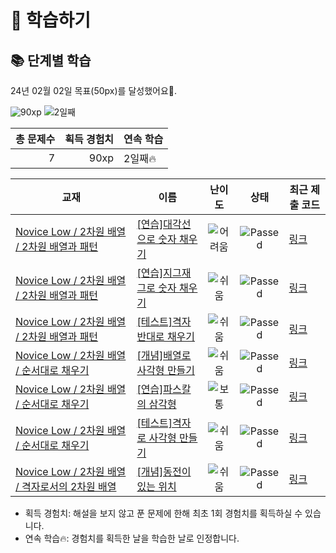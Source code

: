 # 📖 학습하기

## 📚 단계별 학습
24년 02월 02일 목표(50px)를 달성했어요🥳.

![90xp](https://img.shields.io/badge/EXP-90xp-%235cb85c.svg?for-the-badge)
![2일째](https://img.shields.io/badge/연속학습-2일째-%23E34F26.svg?for-the-badge)

|총 문제수|획득 경험치|연속 학습|
|---:|---:|---|
7|90xp|2일째🔥|

|교재|이름|난이도|상태|최근 제출 코드|
|---|---|:---:|:---:|---|
|[Novice Low / 2차원 배열 / 2차원 배열과 패턴](https://www.codetree.ai/missions?missionId=4)|[[연습]대각선으로 숫자 채우기](https://www.codetree.ai/missions/4/problems/diagonal-numbering)|![어려움][hard]|![Passed][passed]|[링크](https://github.com/s01k1m/codetree-TILs/blob/main/240202/%EB%8C%80%EA%B0%81%EC%84%A0%EC%9C%BC%EB%A1%9C%20%EC%88%AB%EC%9E%90%20%EC%B1%84%EC%9A%B0%EA%B8%B0/diagonal-numbering.py)|
|[Novice Low / 2차원 배열 / 2차원 배열과 패턴](https://www.codetree.ai/missions?missionId=4)|[[연습]지그재그로 숫자 채우기](https://www.codetree.ai/missions/4/problems/zigzag-numbering)|![쉬움][easy]|![Passed][passed]|[링크](https://github.com/s01k1m/codetree-TILs/blob/main/240202/%EC%A7%80%EA%B7%B8%EC%9E%AC%EA%B7%B8%EB%A1%9C%20%EC%88%AB%EC%9E%90%20%EC%B1%84%EC%9A%B0%EA%B8%B0/zigzag-numbering.py)|
|[Novice Low / 2차원 배열 / 2차원 배열과 패턴](https://www.codetree.ai/missions?missionId=4)|[[테스트]격자 반대로 채우기](https://www.codetree.ai/missions/4/problems/grid-anti-fill)|![쉬움][easy]|![Passed][passed]|[링크](https://github.com/s01k1m/codetree-TILs/blob/main/240202/%EA%B2%A9%EC%9E%90%20%EB%B0%98%EB%8C%80%EB%A1%9C%20%EC%B1%84%EC%9A%B0%EA%B8%B0/grid-anti-fill.py)|
|[Novice Low / 2차원 배열 / 순서대로 채우기](https://www.codetree.ai/missions?missionId=4)|[[개념]배열로 사각형 만들기](https://www.codetree.ai/missions/4/problems/print-array-in-rectangle)|![쉬움][easy]|![Passed][passed]|[링크](https://github.com/s01k1m/codetree-TILs/blob/main/240202/%EB%B0%B0%EC%97%B4%EB%A1%9C%20%EC%82%AC%EA%B0%81%ED%98%95%20%EB%A7%8C%EB%93%A4%EA%B8%B0/print-array-in-rectangle.py)|
|[Novice Low / 2차원 배열 / 순서대로 채우기](https://www.codetree.ai/missions?missionId=4)|[[연습]파스칼의 삼각형](https://www.codetree.ai/missions/4/problems/pascal's-triangle)|![보통][medium]|![Passed][passed]|[링크](https://github.com/s01k1m/codetree-TILs/blob/main/240202/%ED%8C%8C%EC%8A%A4%EC%B9%BC%EC%9D%98%20%EC%82%BC%EA%B0%81%ED%98%95/pascal's-triangle.py)|
|[Novice Low / 2차원 배열 / 순서대로 채우기](https://www.codetree.ai/missions?missionId=4)|[[테스트]격자로 사각형 만들기](https://www.codetree.ai/missions/4/problems/print-grid-in-rectangle)|![쉬움][easy]|![Passed][passed]|[링크](https://github.com/s01k1m/codetree-TILs/blob/main/240202/%EA%B2%A9%EC%9E%90%EB%A1%9C%20%EC%82%AC%EA%B0%81%ED%98%95%20%EB%A7%8C%EB%93%A4%EA%B8%B0/print-grid-in-rectangle.py)|
|[Novice Low / 2차원 배열 / 격자로서의 2차원 배열](https://www.codetree.ai/missions?missionId=4)|[[개념]동전이 있는 위치](https://www.codetree.ai/missions/4/problems/Where-coins-are-located)|![쉬움][easy]|![Passed][passed]|[링크](https://github.com/s01k1m/codetree-TILs/blob/main/240202/%EB%8F%99%EC%A0%84%EC%9D%B4%20%EC%9E%88%EB%8A%94%20%EC%9C%84%EC%B9%98/Where-coins-are-located.py)|


* 획득 경험치: 해설을 보지 않고 푼 문제에 한해 최초 1회 경험치를 획득하실 수 있습니다.
* 연속 학습🔥: 경험치를 획득한 날을 학습한 날로 인정합니다.










[b5]: https://img.shields.io/badge/Bronze_5-%235D3E31.svg
[b4]: https://img.shields.io/badge/Bronze_4-%235D3E31.svg
[b3]: https://img.shields.io/badge/Bronze_3-%235D3E31.svg
[b2]: https://img.shields.io/badge/Bronze_2-%235D3E31.svg
[b1]: https://img.shields.io/badge/Bronze_1-%235D3E31.svg
[s5]: https://img.shields.io/badge/Silver_5-%23394960.svg
[s4]: https://img.shields.io/badge/Silver_4-%23394960.svg
[s3]: https://img.shields.io/badge/Silver_3-%23394960.svg
[s2]: https://img.shields.io/badge/Silver_2-%23394960.svg
[s1]: https://img.shields.io/badge/Silver_1-%23394960.svg
[g5]: https://img.shields.io/badge/Gold_5-%23FFC433.svg
[g4]: https://img.shields.io/badge/Gold_4-%23FFC433.svg
[g3]: https://img.shields.io/badge/Gold_3-%23FFC433.svg
[g2]: https://img.shields.io/badge/Gold_2-%23FFC433.svg
[g1]: https://img.shields.io/badge/Gold_1-%23FFC433.svg
[p5]: https://img.shields.io/badge/Platinum_5-%2376DDD8.svg
[p4]: https://img.shields.io/badge/Platinum_4-%2376DDD8.svg
[p3]: https://img.shields.io/badge/Platinum_3-%2376DDD8.svg
[p2]: https://img.shields.io/badge/Platinum_2-%2376DDD8.svg
[p1]: https://img.shields.io/badge/Platinum_1-%2376DDD8.svg
[passed]: https://img.shields.io/badge/Passed-%23009D27.svg
[failed]: https://img.shields.io/badge/Failed-%23D24D57.svg
[easy]: https://img.shields.io/badge/쉬움-%235cb85c.svg?for-the-badge
[medium]: https://img.shields.io/badge/보통-%23FFC433.svg?for-the-badge
[hard]: https://img.shields.io/badge/어려움-%23D24D57.svg?for-the-badge